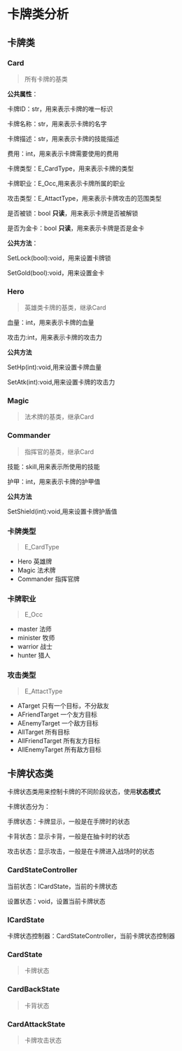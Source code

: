 # 卡牌类分析

## 卡牌类

### Card

> 所有卡牌的基类

**公共属性**：

卡牌ID：str，用来表示卡牌的唯一标识

卡牌名称：str，用来表示卡牌的名字

卡牌描述：str，用来表示卡牌的技能描述

费用：int，用来表示卡牌需要使用的费用

卡牌类型：E_CardType，用来表示卡牌的类型

卡牌职业：E_Occ,用来表示卡牌所属的职业

攻击类型：E_AttactType，用来表示卡牌攻击的范围类型

是否被锁：bool **只读**，用来表示卡牌是否被解锁

是否为金卡：bool **只读**，用来表示卡牌是否是金卡

**公共方法**：

SetLock(bool):void，用来设置卡牌锁

SetGold(bool):void，用来设置金卡



### Hero

> 英雄类卡牌的基类，继承Card

血量：int，用来表示卡牌的血量

攻击力:int，用来表示卡牌的攻击力

**公共方法**

SetHp(int):void,用来设置卡牌血量

SetAtk(int):void,用来设置卡牌的攻击力



### Magic

> 法术牌的基类，继承Card



### Commander

> 指挥官的基类，继承Card

技能：skill,用来表示所使用的技能

护甲：int，用来表示卡牌的护甲值

**公共方法**

SetShield(int):void,用来设置卡牌护盾值



### 卡牌类型

>  E_CardType

- Hero 英雄牌
- Magic 法术牌
- Commander 指挥官牌



### 卡牌职业

> E_Occ

- master 法师
- minister 牧师
- warrior 战士
- hunter 猎人



### 攻击类型

>E_AttactType

- ATarget  只有一个目标，不分敌友
- AFriendTarget 一个友方目标
- AEnemyTarget 一个敌方目标
- AllTarget 所有目标
- AllFriendTarget 所有友方目标
- AllEnemyTarget 所有敌方目标



## 卡牌状态类

卡牌状态类用来控制卡牌的不同阶段状态，使用**状态模式**

卡牌状态分为：

手牌状态：卡牌显示，一般是在手牌时的状态

卡背状态：显示卡背，一般是在抽卡时的状态

攻击状态：显示攻击，一般是在卡牌进入战场时的状态



### CardStateController

当前状态：ICardState，当前的卡牌状态

设置状态：void，设置当前卡牌状态



### ICardState

卡牌状态控制器：CardStateController，当前卡牌状态控制器



### CardState

> 卡牌状态

### CardBackState

> 卡背状态

### CardAttackState

> 卡牌攻击状态































